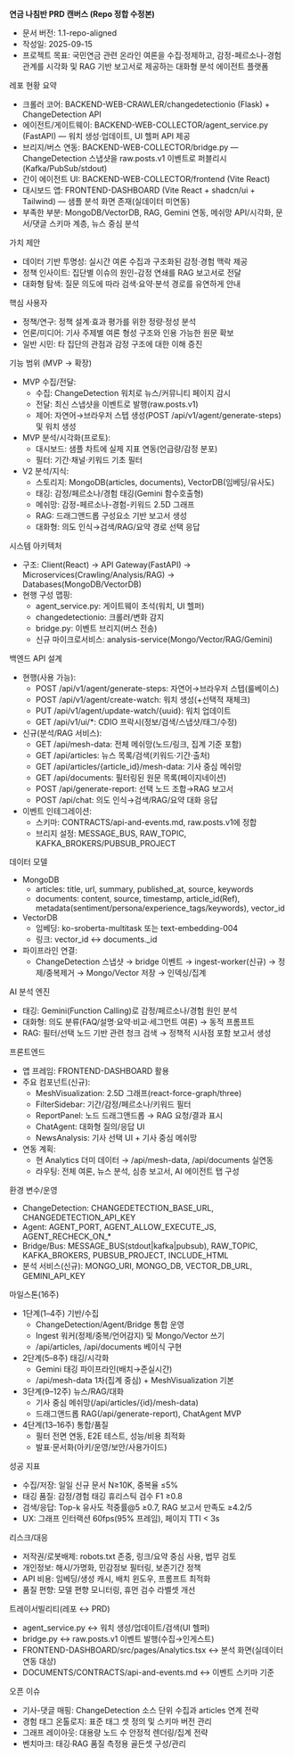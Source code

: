 **연금 나침반 PRD 캔버스 (Repo 정합 수정본)**

- 문서 버전: 1.1-repo-aligned
- 작성일: 2025-09-15
- 프로젝트 목표: 국민연금 관련 온라인 여론을 수집·정제하고, 감정-페르소나-경험 관계를 시각화 및 RAG 기반 보고서로 제공하는 대화형 분석 에이전트 플랫폼

레포 현황 요약
- 크롤러 코어: BACKEND-WEB-CRAWLER/changedetectionio (Flask) + ChangeDetection API
- 에이전트/게이트웨이: BACKEND-WEB-COLLECTOR/agent_service.py (FastAPI) — 워치 생성·업데이트, UI 헬퍼 API 제공
- 브리지/버스 연동: BACKEND-WEB-COLLECTOR/bridge.py — ChangeDetection 스냅샷을 raw.posts.v1 이벤트로 퍼블리시(Kafka/PubSub/stdout)
- 간이 에이전트 UI: BACKEND-WEB-COLLECTOR/frontend (Vite React)
- 대시보드 앱: FRONTEND-DASHBOARD (Vite React + shadcn/ui + Tailwind) — 샘플 분석 화면 존재(실데이터 미연동)
- 부족한 부분: MongoDB/VectorDB, RAG, Gemini 연동, 메쉬망 API/시각화, 문서/댓글 스키마 계층, 뉴스 중심 분석

가치 제안
- 데이터 기반 투명성: 실시간 여론 수집과 구조화된 감정·경험 맥락 제공
- 정책 인사이트: 집단별 이슈의 원인-감정 연쇄를 RAG 보고서로 전달
- 대화형 탐색: 질문 의도에 따라 검색·요약·분석 경로를 유연하게 안내

핵심 사용자
- 정책/연구: 정책 설계·효과 평가를 위한 정량·정성 분석
- 언론/미디어: 기사 주제별 여론 형성 구조와 인용 가능한 원문 확보
- 일반 시민: 타 집단의 관점과 감정 구조에 대한 이해 증진

기능 범위 (MVP → 확장)
- MVP 수집/전달:
  - 수집: ChangeDetection 워치로 뉴스/커뮤니티 페이지 감시
  - 전달: 최신 스냅샷을 이벤트로 발행(raw.posts.v1)
  - 제어: 자연어→브라우저 스텝 생성(POST /api/v1/agent/generate-steps) 및 워치 생성
- MVP 분석/시각화(프로토):
  - 대시보드: 샘플 차트에 실제 지표 연동(언급량/감정 분포)
  - 필터: 기간·채널·키워드 기초 필터
- V2 분석/지식:
  - 스토리지: MongoDB(articles, documents), VectorDB(임베딩/유사도)
  - 태깅: 감정/페르소나/경험 태깅(Gemini 함수호출형)
  - 메쉬망: 감정-페르소나-경험-키워드 2.5D 그래프
  - RAG: 드래그앤드롭 구성요소 기반 보고서 생성
  - 대화형: 의도 인식→검색/RAG/요약 경로 선택 응답

시스템 아키텍처
- 구조: Client(React) → API Gateway(FastAPI) → Microservices(Crawling/Analysis/RAG) → Databases(MongoDB/VectorDB)
- 현행 구성 맵핑:
  - agent_service.py: 게이트웨이 초석(워치, UI 헬퍼)
  - changedetectionio: 크롤러/변화 감지
  - bridge.py: 이벤트 브리지(버스 전송)
  - 신규 마이크로서비스: analysis-service(Mongo/Vector/RAG/Gemini)

백엔드 API 설계
- 현행(사용 가능):
  - POST /api/v1/agent/generate-steps: 자연어→브라우저 스텝(룰베이스)
  - POST /api/v1/agent/create-watch: 워치 생성(+선택적 재체크)
  - PUT /api/v1/agent/update-watch/{uuid}: 워치 업데이트
  - GET /api/v1/ui/*: CDIO 프락시(정보/검색/스냅샷/태그/수정)
- 신규(분석/RAG 서비스):
  - GET /api/mesh-data: 전체 메쉬망(노드/링크, 집계 기준 포함)
  - GET /api/articles: 뉴스 목록/검색(키워드·기간·출처)
  - GET /api/articles/{article_id}/mesh-data: 기사 중심 메쉬망
  - GET /api/documents: 필터링된 원문 목록(페이지네이션)
  - POST /api/generate-report: 선택 노드 조합→RAG 보고서
  - POST /api/chat: 의도 인식→검색/RAG/요약 대화 응답
- 이벤트 인테그레이션:
  - 스키마: CONTRACTS/api-and-events.md, raw.posts.v1에 정합
  - 브리지 설정: MESSAGE_BUS, RAW_TOPIC, KAFKA_BROKERS/PUBSUB_PROJECT

데이터 모델
- MongoDB
  - articles: title, url, summary, published_at, source, keywords
  - documents: content, source, timestamp, article_id(Ref), metadata(sentiment/persona/experience_tags/keywords), vector_id
- VectorDB
  - 임베딩: ko-sroberta-multitask 또는 text-embedding-004
  - 링크: vector_id ↔ documents._id
- 파이프라인 연결:
  - ChangeDetection 스냅샷 → bridge 이벤트 → ingest-worker(신규) → 정제/중복제거 → Mongo/Vector 저장 → 인덱싱/집계

AI 분석 엔진
- 태깅: Gemini(Function Calling)로 감정/페르소나/경험 원인 분석
- 대화형: 의도 분류(FAQ/설명·요약·비교·세그먼트 여론) → 동적 프롬프트
- RAG: 필터/선택 노드 기반 관련 청크 검색 → 정책적 시사점 포함 보고서 생성

프론트엔드
- 앱 프레임: FRONTEND-DASHBOARD 활용
- 주요 컴포넌트(신규):
  - MeshVisualization: 2.5D 그래프(react-force-graph/three)
  - FilterSidebar: 기간/감정/페르소나/키워드 필터
  - ReportPanel: 노드 드래그앤드롭 → RAG 요청/결과 표시
  - ChatAgent: 대화형 질의/응답 UI
  - NewsAnalysis: 기사 선택 UI + 기사 중심 메쉬망
- 연동 계획:
  - 현 Analytics 더미 데이터 → /api/mesh-data, /api/documents 실연동
  - 라우팅: 전체 여론, 뉴스 분석, 심층 보고서, AI 에이전트 탭 구성

환경 변수/운영
- ChangeDetection: CHANGEDETECTION_BASE_URL, CHANGEDETECTION_API_KEY
- Agent: AGENT_PORT, AGENT_ALLOW_EXECUTE_JS, AGENT_RECHECK_ON_*
- Bridge/Bus: MESSAGE_BUS(stdout|kafka|pubsub), RAW_TOPIC, KAFKA_BROKERS, PUBSUB_PROJECT, INCLUDE_HTML
- 분석 서비스(신규): MONGO_URI, MONGO_DB, VECTOR_DB_URL, GEMINI_API_KEY

마일스톤(16주)
- 1단계(1–4주) 기반/수집
  - ChangeDetection/Agent/Bridge 통합 운영
  - Ingest 워커(정제/중복/언어감지) 및 Mongo/Vector 쓰기
  - /api/articles, /api/documents 베이식 구현
- 2단계(5–8주) 태깅/시각화
  - Gemini 태깅 파이프라인(배치→준실시간)
  - /api/mesh-data 1차(집계 중심) + MeshVisualization 기본
- 3단계(9–12주) 뉴스/RAG/대화
  - 기사 중심 메쉬망(/api/articles/{id}/mesh-data)
  - 드래그앤드롭 RAG(/api/generate-report), ChatAgent MVP
- 4단계(13–16주) 통합/품질
  - 필터 전면 연동, E2E 테스트, 성능/비용 최적화
  - 발표·문서화(아키/운영/보안/사용가이드)

성공 지표
- 수집/저장: 일일 신규 문서 N≥10K, 중복율 ≤5%
- 태깅 품질: 감정/경험 태깅 휴리스틱 검수 F1 ≥0.8
- 검색/응답: Top-k 유사도 적중률@5 ≥0.7, RAG 보고서 만족도 ≥4.2/5
- UX: 그래프 인터랙션 60fps(95% 프레임), 페이지 TTI < 3s

리스크/대응
- 저작권/로봇배제: robots.txt 존중, 링크/요약 중심 사용, 법무 검토
- 개인정보: 해시/가명화, 민감정보 필터링, 보존기간 정책
- API 비용: 임베딩/생성 캐시, 배치 윈도우, 프롬프트 최적화
- 품질 편향: 모델 편향 모니터링, 휴먼 검수 라벨셋 개선

트레이서빌리티(레포 ↔ PRD)
- agent_service.py ↔ 워치 생성/업데이트/검색(UI 헬퍼)
- bridge.py ↔ raw.posts.v1 이벤트 발행(수집→인게스트)
- FRONTEND-DASHBOARD/src/pages/Analytics.tsx ↔ 분석 화면(실데이터 연동 대상)
- DOCUMENTS/CONTRACTS/api-and-events.md ↔ 이벤트 스키마 기준

오픈 이슈
- 기사-댓글 매핑: ChangeDetection 소스 단위 수집과 articles 연계 전략
- 경험 태그 온톨로지: 표준 태그 셋 정의 및 스키마 버전 관리
- 그래프 레이아웃: 대용량 노드 수 안정적 렌더링/집계 전략
- 벤치마크: 태깅·RAG 품질 측정용 골든셋 구성/관리
